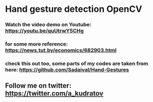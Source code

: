 # Hand gesture detection OpenCV


###  Watch the video demo on Youtube: https://youtu.be/quUtrwY5CHg

### for some more reference: https://news.tut.by/economics/682903.html
### check this out too, some parts of my codes are taken from here: https://github.com/Sadaival/Hand-Gestures

## Follow me on twitter: https://twitter.com/a_kudratov
